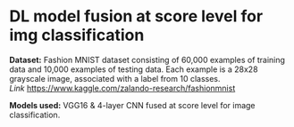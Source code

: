 # DL model fusion at score level for img classification

**Dataset:** Fashion MNIST dataset consisting of 60,000 examples of training data and 10,000 examples of testing data. Each example is a 28x28 grayscale image, associated with a label from 10 classes.  
*Link* https://www.kaggle.com/zalando-research/fashionmnist

**Models used:** VGG16 & 4-layer CNN fused at score level for image classification.
